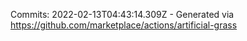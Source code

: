Commits: 2022-02-13T04:43:14.309Z - Generated via https://github.com/marketplace/actions/artificial-grass
<br>
